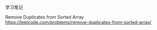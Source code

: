 学习笔记

Remove Duplicates from Sorted Array
https://leetcode.com/problems/remove-duplicates-from-sorted-array/